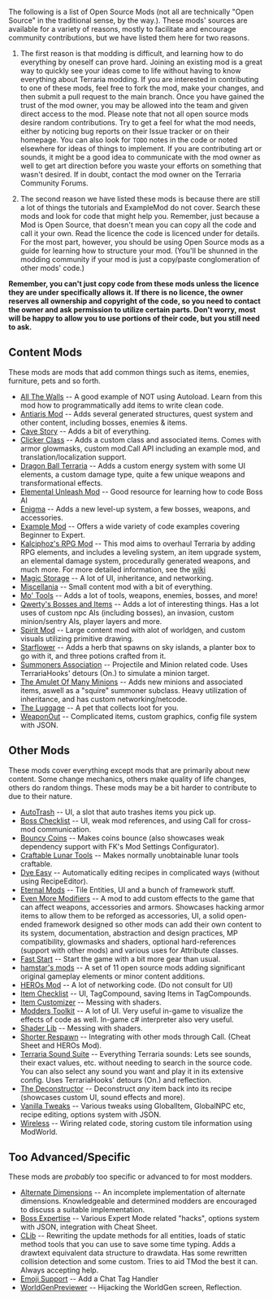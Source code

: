 The following is a list of Open Source Mods (not all are technically "Open Source" in the traditional sense, by the way.). These mods' sources are available for a variety of reasons, mostly to facilitate and encourage community contributions, but we have listed them here for two reasons. 

1. The first reason is that modding is difficult, and learning how to do everything by oneself can prove hard. Joining an existing mod is a great way to quickly see your ideas come to life without having to know everything about Terraria modding. If you are interested in contributing to one of these mods, feel free to fork the mod, make your changes, and then submit a pull request to the main branch. Once you have gained the trust of the mod owner, you may be allowed into the team and given direct access to the mod. Please note that not all open source mods desire random contributions. Try to get a feel for what the mod needs, either by noticing bug reports on their Issue tracker or on their homepage. You can also look for `TODO` notes in the code or noted elsewhere for ideas of things to implement. If you are contributing art or sounds, it might be a good idea to communicate with the mod owner as well to get art direction before you waste your efforts on something that wasn't desired. If in doubt, contact the mod owner on the Terraria Community Forums.

2. The second reason we have listed these mods is because there are still a lot of things the tutorials and ExampleMod do not cover. Search these mods and look for code that might help you. Remember, just because a Mod is Open Source, that doesn't mean you can copy all the code and call it your own. Read the licence the code is licenced under for details. For the most part, however, you should be using Open Source mods as a guide for learning how to structure your mod. (You'll be shunned in the modding community if your mod is just a copy/paste conglomeration of other mods' code.)

**Remember, you can't just copy code from these mods unless the licence they are under specifically allows it. If there is no licence, the owner reserves all ownership and copyright of the code, so you need to contact the owner and ask permission to utilize certain parts. Don't worry, most will be happy to allow you to use portions of their code, but you still need to ask.**

## Content Mods
These mods are mods that add common things such as items, enemies, furniture, pets and so forth.
* [All The Walls](https://github.com/JavidPack/AllTheWalls) -- A good example of NOT using Autoload. Learn from this mod how to programmatically add items to write clean code.
* [Antiaris Mod](https://github.com/zadum4ivii/Antiaris) -- Adds several generated structures, quest system and other content, including bosses, enemies & items.
* [Cave Story](https://github.com/JavidPack/CaveStory) -- Adds a bit of everything.
* [Clicker Class](https://github.com/SamsonAllen13/ClickerClass) -- Adds a custom class and associated items. Comes with armor glowmasks, custom mod.Call API including an example mod, and translation/localization support.
* [Dragon Ball Terraria](https://github.com/NuovaPrime/DBZMOD) -- Adds a custom energy system with some UI elements, a custom damage type, quite a few unique weapons and transformational effects.
* [Elemental Unleash Mod](https://github.com/blushiemagic/ElementalUnleash) -- Good resource for learning how to code Boss AI
* [Enigma](https://github.com/Laugic/Laugicality) -- Adds a new level-up system, a few bosses, weapons, and accessories. 
* [Example Mod](https://github.com/tModLoader/tModLoader/tree/master/ExampleMod) -- Offers a wide variety of code examples covering Beginner to Expert.
* [Kalciphoz's RPG Mod](https://github.com/Kalciphoz/kRPG) -- This mod aims to overhaul Terraria by adding RPG elements, and includes a leveling system, an item upgrade system, an elemental damage system, procedurally generated weapons, and much more. For more detailed information, see the [wiki](http://krpgmod.wikidot.com/)
* [Magic Storage](https://github.com/blushiemagic/MagicStorage) -- A lot of UI, inheritance, and networking.
* [Miscellania](https://github.com/goldenapple3/Miscellania) -- Small content mod with a bit of everything.
* [Mo' Tools](https://github.com/DaRubyMiner360/MoTools) -- Adds a lot of tools, weapons, enemies, bosses, and more!
* [Qwerty's Bosses and Items](https://github.com/qwerty3-14/QwertysRandomContent) -- Adds a lot of interesting things. Has a lot uses of custom npc AIs (including bosses), an invasion, custom minion/sentry AIs, player layers and more.
* [Spirit Mod](https://github.com/PhoenixBladez/SpiritMod) -- Large content mod with alot of worldgen, and custom visuals utilizing primitive drawing.
* [Starflower](https://github.com/AlurienFlame/Starflower) -- Adds a herb that spawns on sky islands, a planter box to go with it, and three potions crafted from it.
* [Summoners Association](https://github.com/JavidPack/SummonersAssociation) -- Projectile and Minion related code. Uses TerrariaHooks' detours (On.) to simulate a minion target.
* [The Amulet Of Many Minions](https://github.com/westphallm1/tModLoader_Minions) -- Adds new minions and associated items, aswell as a "squire" summoner subclass. Heavy utilization of inheritance, and has custom networking/netcode.
* [The Luggage](https://github.com/JavidPack/TheLuggage) -- A pet that collects loot for you.
* [WeaponOut](https://github.com/Flashkirby/WeaponOut) -- Complicated items, custom graphics, config file system with JSON.



## Other Mods
These mods cover everything except mods that are primarily about new content. Some change mechanics, others make quality of life changes, others do random things. These mods may be a bit harder to contribute to due to their nature.
* [AutoTrash](https://github.com/JavidPack/AutoTrash) -- UI, a slot that auto trashes items you pick up.
* [Boss Checklist](https://github.com/JavidPack/BossChecklist) -- UI, weak mod references, and using Call for cross-mod communication.
* [Bouncy Coins](https://github.com/Jofairden/BouncyCoins) -- Makes coins bounce (also showcases weak dependency support with FK's Mod Settings Configurator).
* [Craftable Lunar Tools](https://github.com/Jofairden/CraftableLunarTools) -- Makes normally unobtainable lunar tools craftable.
* [Dye Easy](https://github.com/goldenapple3/DyeEasy) -- Automatically editing recipes in complicated ways (without using RecipeEditor).
* [Eternal Mods](https://github.com/Eternal-Team) -- Tile Entities, UI and a bunch of framework stuff.
* [Even More Modifiers](https://github.com/Jofairden/EvenMoreModifiers) -- A mod to add custom effects to the game that can affect weapons, accessories and armors. Showcases hacking armor items to allow them to be reforged as accessories, UI, a solid open-ended framework designed so other mods can add their own content to its system, documentation, abstraction and design practices, MP compatibility, glowmasks and shaders, optional hard-references (support with other mods) and various uses for Attribute classes.
* [Fast Start](https://github.com/Jofairden/FastStart) -- Start the game with a bit more gear than usual.
* [hamstar's mods](https://github.com/hamstar0) -- A set of 11 open source mods adding significant original gameplay elements or minor content additions.
* [HEROs Mod](https://github.com/JavidPack/HEROsMod) -- A lot of networking code. (Do not consult for UI)
* [Item Checklist](https://github.com/JavidPack/ItemChecklist) -- UI, TagCompound, saving Items in TagCompounds.
* [Item Customizer](https://github.com/gamrguy/ItemCustomizer) -- Messing with shaders.
* [Modders Toolkit](https://github.com/JavidPack/ModdersToolkit) -- A lot of UI. Very useful in-game to visualize the effects of code as well. In-game c# interpreter also very useful.
* [Shader Lib](https://github.com/gamrguy/ShaderLib) -- Messing with shaders.
* [Shorter Respawn](https://github.com/JavidPack/ShorterRespawn) -- Integrating with other mods through Call. (Cheat Sheet and HEROs Mod).
* [Terraria Sound Suite](https://github.com/direwolf420/TerrariaSoundSuite) -- Everything Terraria sounds: Lets see sounds, their exact values, etc. without needing to search in the source code. You can also select any sound you want and play it in its extensive config. Uses TerrariaHooks' detours (On.) and reflection.
* [The Deconstructor](https://github.com/Jofairden/TheDeconstructor) -- Deconstruct _any_ item back into its recipe (showcases custom UI, sound effects and more).
* [Vanilla Tweaks](https://github.com/goldenapple3/VanillaTweaks) -- Various tweaks using GlobalItem, GlobalNPC etc, recipe editing, options system with JSON.
* [Wireless](https://github.com/goldenapple3/Wireless) -- Wiring related code, storing custom tile information using ModWorld.


## Too Advanced/Specific
These mods are _probably_ too specific or advanced to for most modders.
* [Alternate Dimensions](https://github.com/JavidPack/AlternateDimensions) -- An incomplete implementation of alternate dimensions. Knowledgeable and determined modders are encouraged to discuss a suitable implementation.
* [Boss Expertise](https://github.com/goldenapple3/BossExpertise) -- Various Expert Mode related "hacks", options system with JSON, integration with Cheat Sheet.
* [CLib](https://github.com/aberna01/CLib) -- Rewriting the update methods for all entities, loads of static method tools that you can use to save some time typing. Adds a drawtext equivalent data structure to drawdata. Has some rewritten collision detection and some custom. Tries to aid TMod the best it can. Always accepting help.
* [Emoji Support](https://github.com/JavidPack/EmojiSupport) -- Add a Chat Tag Handler
* [WorldGenPreviewer](https://github.com/JavidPack/WorldGenPreviewer) -- Hijacking the WorldGen screen, Reflection.
